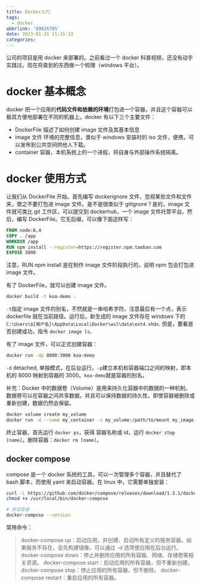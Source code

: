 ```yaml
---
title: Docker入门
tags:
  - docker
abbrlink: '89826705'
date: 2023-01-31 11:15:33
categories:
---
```


公司的项目是用 docker 来部署的。之前看过一个 docker 科普视频，还没有动手实践过。现在将查到的东西做一个梳理（windows 平台）。

# docker 基本概念

docker 把一个应用的**代码文件和依赖的环境**打包进一个容器，并且这个容器可以极其方便地部署在不同的机器上。docker 有以下三个主要文件：

- DockerFile 描述了如何创建 image 文件及其基本信息
- image 文件 环境的完整信息，类似于 windows 安装时的 iso 文件，便携，可以发布到公共空间供他人下载。
- container 容器，本机系统上的一个进程，将自身与外部操作系统隔离。

# docker 使用方式

让我们从 DockerFile 开始。首先编写 dockerignore 文件，忽视某些文件和文件夹，使之不要打包进 image 文件。是不是很类似于 gitignore？是的，image 文件就可类比 git 工作区，可以提交到 dockerhub，一个 image 文件托管平台。然后，编写 DockerFile。它无后缀，可以像下面这样写：

```DockerFile
FROM node:8.4
COPY . /app
WORKDIR /app
RUN npm install --register=https://register.npm.taobao.com
EXPOSE 3000
```

注意，RUN npm install 是在制作 image 文件阶段执行的，说明 npm 包会打包进 image 文件。

有了 DockerFile，就可以创建 image 文件。

```bash
docker build -t koa-demo .
```

`-t`指定 image 文件的别名，不然就是一串哈希字符。注意最后有一个点，表示 dockerfile 就在当前路径。运行后，新生成的 image 文件存在 windows 下的 `C:\Users\${用户名}\AppData\Local\Docker\wsl\data\ext4.vhdx`. 但是，要看是否创建成功，指令 `docker image ls。`

有了 image 文件，可以正式创建容器：

```bash
docker run -dp 8000:3000 koa-demo
```

`-d` detached, 单独模式，在后台运行。`-p`建立本机和容器端口之间的映射，即本机的 8000 映射到容器的 3000。`koa-demo`就是容器的别名。

补充：Docker 中的数据卷（Volume）是用来持久化容器中的数据的一种机制。数据卷可以在容器之间共享数据，并且可以保持数据的持久性，即使容器被删除或重新创建，数据仍然会保留。

```bash
docker volume create my_volume
docker run -d --name my_container -v my_volume:/path/to/mount my_image
```

终止容器，首先运行 `docker ps`，获得 容器名称或 id，运行 `docker stop [name]`。删除容器：`docker rm [name]`。

## docker compose

compose 是一个 docker 系统的工具，可以一次管理多个容器，并且替代了 bash 脚本，而使用 yaml 来启动容器。在 linux 中，它需要单独安装：

```bash
curl -L https://github.com/docker/compose/releases/download/1.3.1/docker-compose-`uname -s`-`uname -m` > /usr/local/bin/docker-compose
chmod +x /usr/local/bin/docker-compose

# 验证安装
docker-compose --version
```

常用命令：

> docker-compose up：启动应用，并创建、启动所有定义的服务容器。如果服务不存在，会先构建镜像。可以通过 -d 选项使应用在后台运行。
> docker-compose down：停止并删除应用的所有容器、网络、存储卷等相关资源。
> docker-compose start：启动应用的所有容器，但不重新创建。
> docker-compose stop：停止应用的所有容器，但不删除。
> docker-compose restart：重启应用的所有容器。
